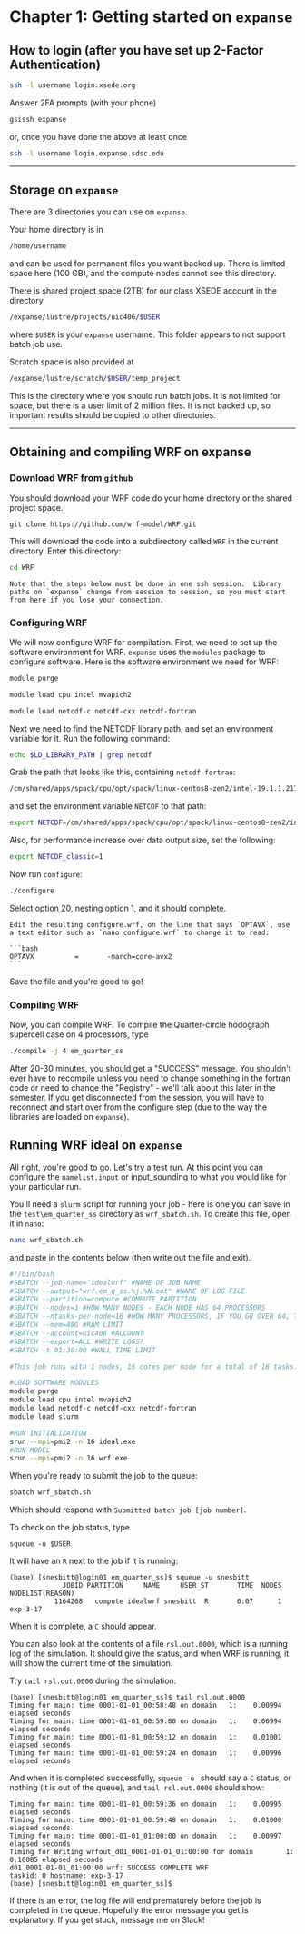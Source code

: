 # Chapter 1: Getting started on `expanse`

## How to login (after you have set up 2-Factor Authentication)

```bash
ssh -l username login.xsede.org
```

Answer 2FA prompts (with your phone)

```bash
gsissh expanse
```

or, once you have done the above at least once

```bash
ssh -l username login.expanse.sdsc.edu
```

---

## Storage on `expanse`

There are 3 directories you can use on `expanse`.

Your home directory is in

```bash
/home/username
```

and can be used for permanent files you want backed up.  There is limited space here (100 GB), and the compute nodes cannot see this directory.

There is shared project space (2TB) for our class XSEDE account in the directory

```bash
/expanse/lustre/projects/uic406/$USER
```

where `$USER` is your `expanse` username.  This folder appears to not support batch job use.

Scratch space is also provided at

```bash
/expanse/lustre/scratch/$USER/temp_project
```

This is the directory where you should run batch jobs.  It is not limited for space, but there is a user limit of 2 million files.  It is not backed up, so important results should be copied to other directories.

---

## Obtaining and compiling WRF on expanse

### Download WRF from `github`

You should download your WRF code do your home directory or the shared project space.

```git
git clone https://github.com/wrf-model/WRF.git
```

This will download the code into a subdirectory called `WRF` in the current directory. Enter this directory:

```bash
cd WRF
```

```{caution}
Note that the steps below must be done in one ssh session.  Library paths on `expanse` change from session to session, so you must start from here if you lose your connection.
```

### Configuring WRF

We will now configure WRF for compilation.  First, we need to set up the software environment for WRF.  `expanse` uses the `modules` package to configure software.  Here is the software environment we need for WRF:

```bash
module purge

module load cpu intel mvapich2

module load netcdf-c netcdf-cxx netcdf-fortran
```

Next we need to find the NETCDF library path, and set an environment variable for it.  Run the following command:

```bash
echo $LD_LIBRARY_PATH | grep netcdf

```

Grab the path that looks like this, containing `netcdf-fortran`:

```bash
/cm/shared/apps/spack/cpu/opt/spack/linux-centos8-zen2/intel-19.1.1.217/netcdf-fortran-4.5.3-2wjlrztnogahr6sgpaxuwwd2mfl5ligr/
```

and set the environment variable `NETCDF` to that path:

```bash
export NETCDF=/cm/shared/apps/spack/cpu/opt/spack/linux-centos8-zen2/intel-19.1.1.217/netcdf-fortran-4.5.3-2wjlrztnogahr6sgpaxuwwd2mfl5ligr/
```

Also, for performance increase over data output size, set the following:

```bash
export NETCDF_classic=1
```

Now run `configure`:

```bash
./configure

```

Select option 20, nesting option 1, and it should complete.

````{note}
Edit the resulting configure.wrf, on the line that says `OPTAVX`, use a text editor such as `nano configure.wrf` to change it to read:

```bash
OPTAVX          =       -march=core-avx2
```

````

Save the file and you're good to go!

### Compiling WRF

Now, you can compile WRF.  To compile the Quarter-circle hodograph supercell case on 4 processors, type

```bash
./compile -j 4 em_quarter_ss
```

After 20-30 minutes, you should get a "SUCCESS" message.  You shouldn't ever have to recompile unless you need to change something in the fortran code or need to change the "Registry" - we'll talk about this later in the semester.  If you get disconnected from the session, you will have to reconnect and start over from the configure step (due to the way the libraries are loaded on `expanse`).

## Running WRF ideal on `expanse`

All right, you're good to go.  Let's try a test run.  At this point you can configure the `namelist.input` or input_sounding to what you would like for your particular run.

You'll need a `slurm` script for running your job - here is one you can save in the `test\em_quarter_ss` directory as `wrf_sbatch.sh`.  To create this file, open it in `nano`:

```bash
nano wrf_sbatch.sh
```

and paste in the contents below (then write out the file and exit).

```bash
#!/bin/bash
#SBATCH --job-name="idealwrf" #NAME OF JOB NAME
#SBATCH --output="wrf.em_q_ss.%j.%N.out" #NAME OF LOG FILE
#SBATCH --partition=compute #COMPUTE PARTITION
#SBATCH --nodes=1 #HOW MANY NODES - EACH NODE HAS 64 PROCESSORS
#SBATCH --ntasks-per-node=16 #HOW MANY PROCESSORS, IF YOU GO OVER 64, TAKE MORE NODES
#SBATCH --mem=48G #RAM LIMIT
#SBATCH --account=uic406 #ACCOUNT
#SBATCH --export=ALL #WRITE LOGS?
#SBATCH -t 01:30:00 #WALL TIME LIMIT

#This job runs with 1 nodes, 16 cores per node for a total of 16 tasks.

#LOAD SOFTWARE MODULES
module purge
module load cpu intel mvapich2
module load netcdf-c netcdf-cxx netcdf-fortran
module load slurm

#RUN INITIALIZATION
srun --mpi=pmi2 -n 16 ideal.exe
#RUN MODEL
srun --mpi=pmi2 -n 16 wrf.exe
```

When you're ready to submit the job to the queue:

```bash
sbatch wrf_sbatch.sh
```

Which should respond with `Submitted batch job [job number]`.

To check on the job status, type

```
squeue -u $USER
```

It will have an `R` next to the job if it is running:
```
(base) [snesbitt@login01 em_quarter_ss]$ squeue -u snesbitt
             JOBID PARTITION     NAME     USER ST       TIME  NODES NODELIST(REASON)
           1164268   compute idealwrf snesbitt  R       0:07      1 exp-3-17
```

When it is complete, a `C` should appear.

You can also look at the contents of a file `rsl.out.0000`, which is a running log of the simulation.  It should give the status, and when WRF is running, it will show the current time of the simulation.

Try `tail rsl.out.0000` during the simulation:
```
(base) [snesbitt@login01 em_quarter_ss]$ tail rsl.out.0000
Timing for main: time 0001-01-01_00:58:48 on domain   1:    0.00994 elapsed seconds
Timing for main: time 0001-01-01_00:59:00 on domain   1:    0.00994 elapsed seconds
Timing for main: time 0001-01-01_00:59:12 on domain   1:    0.01001 elapsed seconds
Timing for main: time 0001-01-01_00:59:24 on domain   1:    0.00996 elapsed seconds
```

And when it is completed successfully, `squeue -u ` should say a `C` status, or nothing (it is out of the queue), and `tail rsl.out.0000` should show:

```
Timing for main: time 0001-01-01_00:59:36 on domain   1:    0.00995 elapsed seconds
Timing for main: time 0001-01-01_00:59:48 on domain   1:    0.01000 elapsed seconds
Timing for main: time 0001-01-01_01:00:00 on domain   1:    0.00997 elapsed seconds
Timing for Writing wrfout_d01_0001-01-01_01:00:00 for domain        1:    0.10085 elapsed seconds
d01 0001-01-01_01:00:00 wrf: SUCCESS COMPLETE WRF
taskid: 0 hostname: exp-3-17
(base) [snesbitt@login01 em_quarter_ss]$
```

If there is an error, the log file will end prematurely before the job is completed in the queue.  Hopefully the error message you get is explanatory.  If you get stuck, message me on Slack!